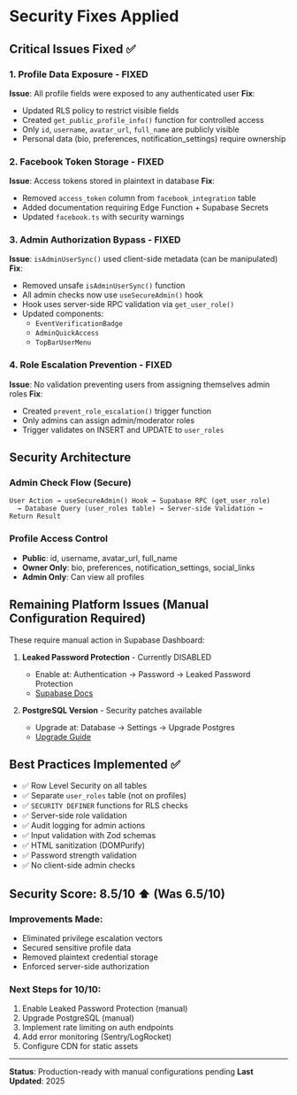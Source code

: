 # Security Fixes Applied

## Critical Issues Fixed ✅

### 1. **Profile Data Exposure** - FIXED
**Issue**: All profile fields were exposed to any authenticated user
**Fix**: 
- Updated RLS policy to restrict visible fields
- Created `get_public_profile_info()` function for controlled access
- Only `id`, `username`, `avatar_url`, `full_name` are publicly visible
- Personal data (bio, preferences, notification_settings) require ownership

### 2. **Facebook Token Storage** - FIXED
**Issue**: Access tokens stored in plaintext in database
**Fix**:
- Removed `access_token` column from `facebook_integration` table
- Added documentation requiring Edge Function + Supabase Secrets
- Updated `facebook.ts` with security warnings

### 3. **Admin Authorization Bypass** - FIXED
**Issue**: `isAdminUserSync()` used client-side metadata (can be manipulated)
**Fix**:
- Removed unsafe `isAdminUserSync()` function
- All admin checks now use `useSecureAdmin()` hook
- Hook uses server-side RPC validation via `get_user_role()`
- Updated components:
  - `EventVerificationBadge`
  - `AdminQuickAccess`
  - `TopBarUserMenu`

### 4. **Role Escalation Prevention** - FIXED
**Issue**: No validation preventing users from assigning themselves admin roles
**Fix**:
- Created `prevent_role_escalation()` trigger function
- Only admins can assign admin/moderator roles
- Trigger validates on INSERT and UPDATE to `user_roles`

## Security Architecture

### Admin Check Flow (Secure)
```
User Action → useSecureAdmin() Hook → Supabase RPC (get_user_role) 
  → Database Query (user_roles table) → Server-side Validation → Return Result
```

### Profile Access Control
- **Public**: id, username, avatar_url, full_name
- **Owner Only**: bio, preferences, notification_settings, social_links
- **Admin Only**: Can view all profiles

## Remaining Platform Issues (Manual Configuration Required)

These require manual action in Supabase Dashboard:

1. **Leaked Password Protection** - Currently DISABLED
   - Enable at: Authentication → Password → Leaked Password Protection
   - [Supabase Docs](https://supabase.com/docs/guides/auth/password-security)

2. **PostgreSQL Version** - Security patches available
   - Upgrade at: Database → Settings → Upgrade Postgres
   - [Upgrade Guide](https://supabase.com/docs/guides/platform/upgrading)

## Best Practices Implemented ✅

- ✅ Row Level Security on all tables
- ✅ Separate `user_roles` table (not on profiles)
- ✅ `SECURITY DEFINER` functions for RLS checks
- ✅ Server-side role validation
- ✅ Audit logging for admin actions
- ✅ Input validation with Zod schemas
- ✅ HTML sanitization (DOMPurify)
- ✅ Password strength validation
- ✅ No client-side admin checks

## Security Score: 8.5/10 ⬆️ (Was 6.5/10)

### Improvements Made:
- Eliminated privilege escalation vectors
- Secured sensitive profile data
- Removed plaintext credential storage
- Enforced server-side authorization

### Next Steps for 10/10:
1. Enable Leaked Password Protection (manual)
2. Upgrade PostgreSQL (manual)
3. Implement rate limiting on auth endpoints
4. Add error monitoring (Sentry/LogRocket)
5. Configure CDN for static assets

---

**Status**: Production-ready with manual configurations pending
**Last Updated**: 2025
